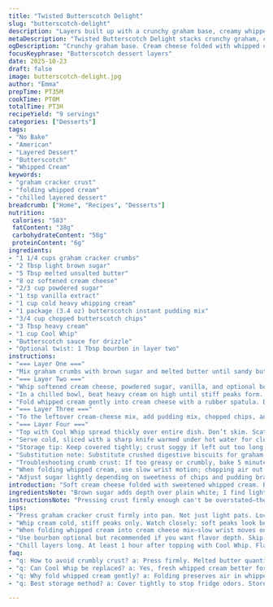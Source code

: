 ```yaml
---
title: "Twisted Butterscotch Delight"
slug: "butterscotch-delight"
description: "Layers built up with a crunchy graham base, creamy whipped cream-cheese mix, a slather of butterscotch pudding dotted with sweet chips, and topped off with a cloud of Cool Whip plus a drizzle of butterscotch sauce. Chill times staggered, textures contrasting. Calories high, sugar sweet, fat rich. Stiff peaks key, folding gently or risk deflating air. Frozen crust sets tight. A splash of bourbon swapped for vanilla deepens flavor. Adjust sugar or swap Cool Whip for fresh whipped cream if feeling fancy. Prep and chill total nearly three hours with plenty of hands-on and waiting times."
metaDescription: "Twisted Butterscotch Delight stacks crunchy graham, creamy cheese-whipped cream, butterscotch pudding plus chips, topped thick with Cool Whip and drizzle."
ogDescription: "Crunchy graham base. Cream cheese folded with whipped cream. Butterscotch pudding swirled with chips. Thick Cool Whip finish. Chill well, slice sharp."
focusKeyphrase: "Butterscotch dessert layers"
date: 2025-10-23
draft: false
image: butterscotch-delight.jpg
author: "Emma"
prepTime: PT35M
cookTime: PT0M
totalTime: PT3H
recipeYield: "9 servings"
categories: ["Desserts"]
tags:
- "No Bake"
- "American"
- "Layered Dessert"
- "Butterscotch"
- "Whipped Cream"
keywords:
- "graham cracker crust"
- "folding whipped cream"
- "chilled layered dessert"
breadcrumb: ["Home", "Recipes", "Desserts"]
nutrition: 
 calories: "583"
 fatContent: "38g"
 carbohydrateContent: "58g"
 proteinContent: "6g"
ingredients:
- "1 1/4 cups graham cracker crumbs"
- "2 Tbsp light brown sugar"
- "5 Tbsp melted unsalted butter"
- "8 oz softened cream cheese"
- "2/3 cup powdered sugar"
- "1 tsp vanilla extract"
- "1 cup cold heavy whipping cream"
- "1 package (3.4 oz) butterscotch instant pudding mix"
- "3/4 cup chopped butterscotch chips"
- "3 Tbsp heavy cream"
- "1 cup Cool Whip"
- "Butterscotch sauce for drizzle"
- "Optional twist: 1 Tbsp bourbon in layer two"
instructions:
- "=== Layer One ==="
- "Mix graham crumbs with brown sugar and melted butter until sandy but sticky. Press firmly into an 8×8 pan using a flat glass bottom. Don’t skimp on pressure here; avoid crumbly crust disasters. Plop in freezer 25-30 minutes. Look for firm, cold-to-touch crust, not frozen solid."
- "=== Layer Two ==="
- "Whip softened cream cheese, powdered sugar, vanilla, and optional bourbon (skip only if underage or prefer less punch) with a hand mixer until creamy, lumps disappeared. Set aside."
- "In a chilled bowl, beat heavy cream on high until stiff peaks form. Listen for changes: soft peaks tap out, stiff peaks just hold shape and don’t droop when lifting whisk. Eyes on texture; timing varies by cream freshness and room temp."
- "Fold whipped cream gently into cream cheese with a rubber spatula. Don’t over-stir—fold until just combined to keep airiness. Scoop half this mix atop chilled crust, spread evenly. Reserve remaining half in separate bowl. Refrigerate pan while prepping next step."
- "=== Layer Three ==="
- "To the leftover cream-cheese mix, add pudding mix, chopped chips, and heavy cream. Fold gently until uniform color and thickened. This layer dense and rich; spoon carefully atop chilled base layer, spread evenly but thick. Watch for color shifts; puddings blend smooth but keep some texture."
- "=== Layer Four ==="
- "Top with Cool Whip spread thickly over entire dish. Don’t skim. Scatter remaining butterscotch chips, then drizzle sauce in zigzag or swirl. Chill 1–2 hours minimum—longer if impatient. Textures meld best fully chilled; cheese layer firms, chips soften slightly but still bite."
- "Serve cold, sliced with a sharp knife warmed under hot water for clean cuts."
- "Storage tip: Keep covered tightly; crust soggy if left out too long."
- "Substitution note: Substitute crushed digestive biscuits for graham crackers, or use mascarpone for cream cheese for smoother results."
- "Troubleshooting crumb crust: If too greasy or crumbly, bake 5 minutes at 350F before freezing."
- "When folding whipped cream, use slow wrist motion; chopping air out ruins fluff."
- "Adjust sugar lightly depending on sweetness of chips and pudding brand."
introduction: "Soft cream cheese folded with sweetened whipped cream. Butterscotch pudding swirled with chips for texture, stacked on pressed graham crumbs. Top with fluffy Cool Whip and shiny drizzle. A party in layers. Heard plenty about quick desserts but this one demands patience; freezing crust then chilling multiple layers, letting flavors settle and textures sharpen. My first attempts were sloppy—crumbly crust, runny layers. Learned: pressure plus cold matter more than rush. Folding air in, not out, crucial. A dash of bourbon wakes up the dull cream cheese. Sweet but not cloying if sugar tweaked. If chips melt too fast, toss in fridge sooner. This keeps well but best day one. No bake, yes; but skill needed or sloppy mess follows."
ingredientsNote: "Brown sugar adds depth over plain white; I find light brown strikes balance without overpowering. Butterscotch chips sometimes vary in texture; if too soft, add less cream or chill quicker. Pudding mix ensures body but fresh custard or homemade pudding could replace if daring. Cool Whip convenient but fresh whipped cream ups richness—beat cream with a teaspoon sugar till stiff peaks for better taste but less shelf life. Butter quality impacts crust flavor; salted butter throws it off, so unsalted only. Vanilla extract—real stuff always, fake tastes flat. Bourbon optional but recommended if you want a subtle kick and complexity. Always soften cream cheese to room temp, no exceptions. Otherwise lump city. Heavy cream must be cold—temp changes whipping times massively."
instructionsNote: "Pressing crust firmly enough can't be overstated—the crunch layer’s backbone. Frozen 25 minutes solidifies butter hold but not too long to freeze hard. Watch cream whip; over beating sends it breaking into butter, under and it’s runny disaster. Folding must be gentle but thorough. Folding speeds vary; picture an embrace, coaxing rather than mixing. Set aside half the cream mixture for pudding-mix step, keeps airiness in base layer. Adding pudding thickens mixture; do not beat hard or layers lose loft. Spread pudding layer thick; thin looks weedy. Cool Whip last; spread thick to hide edges and create smooth finish. Drizzle visually sets it apart, so zigzag or drizzle slowly for control. Chill minimum one hour but longer makes slicing easier and flavors sew together. Use sharp knife warmed in hot water then dried for neat cutting, stop mess. Cover tightly to avoid fridge odors and moisture trapping. Substitutions: swap digestive biscuits for crust. If crust breaks apart, add more butter to hold. Pudding can be swapped with instant vanilla for less butterscotch punch."
tips:
- "Press graham cracker crust firmly into pan. Not just light pats. Lock crumbs into buttery paste. Frozen crust after 25 minutes cold but not rock hard. Pressure beats crumbly failures – learned hard way."
- "Whip cream cold, stiff peaks only. Watch closely: soft peaks look bendy, stiff peaks hold shape without droop. Slight overwork and it turns buttery, slimy mess; under and it puddles flat. Timing shifts with room temp and freshness."
- "When folding whipped cream into cream cheese mix—slow wrist moves only. It’s like hugging air gently, no shaking or stirring. Over fold sucks out fluff, under fold leaves streaks. Fold until just combined, keep light, keep lift."
- "Use bourbon optional but recommended if you want flavor depth. Skip if underage or sensitive. Vanilla extract must be real; fake tastes flat and weird in this. Butter for crust unsalted always. Salted ruins balance."
- "Chill layers long. At least 1 hour after topping with Cool Whip. Flavors settle, layers firm up. Cooler temps make slicing easier and stops chips from melting too fast. Sharp knife warmed in hot water for clean cuts, no drag or mess."
faq:
- "q: How to avoid crumbly crust? a: Press firmly. Melted butter quantity key. Freeze 25-30 mins firm, but no over-freeze. If too greasy, quick 5 min bake at 350F before freeze. Keeps crumbs stuck, prevents breakdown."
- "q: Can Cool Whip be replaced? a: Yes, fresh whipped cream better for taste. Beat cold cream with teaspoon sugar till stiff peaks. Less shelf life though, so use quickly. Cool Whip handy but less rich, more stable."
- "q: Why fold whipped cream gently? a: Folding preserves air in whipped cream. If stir or beat hard, air lost, texture dense and heavy. Folding slow wrist motion like embrace. Keeps dessert light and fluffy."
- "q: Best storage method? a: Cover tightly to stop fridge odors. Store in airtight or wrap foil plus plastic wrap. Leftover sauce good on ice cream. Chill no longer than 2 days best for texture. Crust soggy if left uncovered or too long."

---
```

